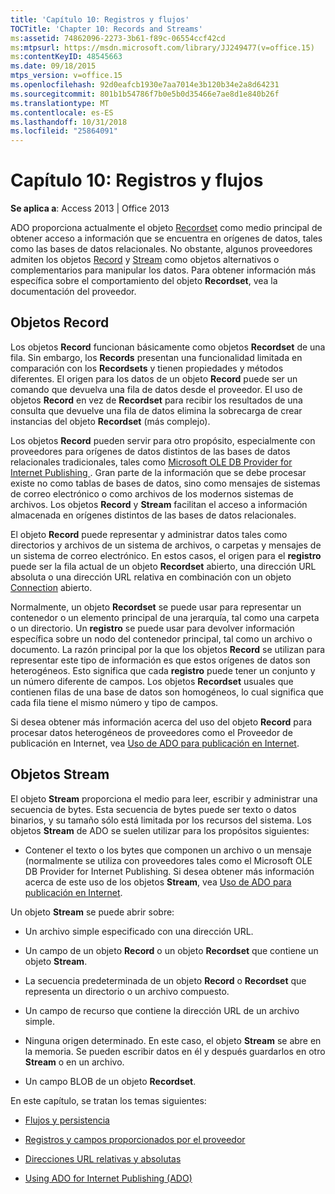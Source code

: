 ```yaml
---
title: 'Capítulo 10: Registros y flujos'
TOCTitle: 'Chapter 10: Records and Streams'
ms:assetid: 74862096-2273-3b61-f89c-06554ccf42cd
ms:mtpsurl: https://msdn.microsoft.com/library/JJ249477(v=office.15)
ms:contentKeyID: 48545663
ms.date: 09/18/2015
mtps_version: v=office.15
ms.openlocfilehash: 92d0eafcb1930e7aa7014e3b120b34e2a8d64231
ms.sourcegitcommit: 801b1b54786f7b0e5b0d35466e7ae8d1e840b26f
ms.translationtype: MT
ms.contentlocale: es-ES
ms.lasthandoff: 10/31/2018
ms.locfileid: "25864091"
---
```

# <a name="chapter-10-records-and-streams"></a>Capítulo 10: Registros y flujos


**Se aplica a**: Access 2013 | Office 2013

ADO proporciona actualmente el objeto [Recordset](recordset-object-ado.md) como medio principal de obtener acceso a información que se encuentra en orígenes de datos, tales como las bases de datos relacionales. No obstante, algunos proveedores admiten los objetos [Record](record-object-ado.md) y [Stream](stream-object-ado.md) como objetos alternativos o complementarios para manipular los datos. Para obtener información más específica sobre el comportamiento del objeto **Recordset**, vea la documentación del proveedor.

## <a name="records"></a>Objetos Record

Los objetos **Record** funcionan básicamente como objetos **Recordset** de una fila. Sin embargo, los **Records** presentan una funcionalidad limitada en comparación con los **Recordsets** y tienen propiedades y métodos diferentes. El origen para los datos de un objeto **Record** puede ser un comando que devuelva una fila de datos desde el proveedor. El uso de objetos **Record** en vez de **Recordset** para recibir los resultados de una consulta que devuelve una fila de datos elimina la sobrecarga de crear instancias del objeto **Recordset** (más complejo).

Los objetos **Record** pueden servir para otro propósito, especialmente con proveedores para orígenes de datos distintos de las bases de datos relacionales tradicionales, tales como [ Microsoft OLE DB Provider for Internet Publishing ](microsoft-ole-db-provider-for-internet-publishing.md). Gran parte de la información que se debe procesar existe no como tablas de bases de datos, sino como mensajes de sistemas de correo electrónico o como archivos de los modernos sistemas de archivos. Los objetos **Record** y **Stream** facilitan el acceso a información almacenada en orígenes distintos de las bases de datos relacionales.

El objeto **Record** puede representar y administrar datos tales como directorios y archivos de un sistema de archivos, o carpetas y mensajes de un sistema de correo electrónico. En estos casos, el origen para el **registro** puede ser la fila actual de un objeto **Recordset** abierto, una dirección URL absoluta o una dirección URL relativa en combinación con un objeto [Connection](connection-object-ado.md) abierto.

Normalmente, un objeto **Recordset** se puede usar para representar un contenedor o un elemento principal de una jerarquía, tal como una carpeta o un directorio. Un **registro** se puede usar para devolver información específica sobre un nodo del contenedor principal, tal como un archivo o documento. La razón principal por la que los objetos **Record** se utilizan para representar este tipo de información es que estos orígenes de datos son heterogéneos. Esto significa que cada **registro** puede tener un conjunto y un número diferente de campos. Los objetos **Recordset** usuales que contienen filas de una base de datos son homogéneos, lo cual significa que cada fila tiene el mismo número y tipo de campos.

Si desea obtener más información acerca del uso del objeto **Record** para procesar datos heterogéneos de proveedores como el Proveedor de publicación en Internet, vea [Uso de ADO para publicación en Internet](using-ado-for-internet-publishing.md).

## <a name="streams"></a>Objetos Stream

El objeto **Stream** proporciona el medio para leer, escribir y administrar una secuencia de bytes. Esta secuencia de bytes puede ser texto o datos binarios, y su tamaño sólo está limitada por los recursos del sistema. Los objetos **Stream** de ADO se suelen utilizar para los propósitos siguientes:

  - Contener el texto o los bytes que componen un archivo o un mensaje (normalmente se utiliza con proveedores tales como el Microsoft OLE DB Provider for Internet Publishing. Si desea obtener más información acerca de este uso de los objetos **Stream**, vea [Uso de ADO para publicación en Internet](using-ado-for-internet-publishing.md).

Un objeto **Stream** se puede abrir sobre:

  - Un archivo simple especificado con una dirección URL.

  - Un campo de un objeto **Record** o un objeto **Recordset** que contiene un objeto **Stream**.

  - La secuencia predeterminada de un objeto **Record** o **Recordset** que representa un directorio o un archivo compuesto.

  - Un campo de recurso que contiene la dirección URL de un archivo simple.

  - Ninguna origen determinado. En este caso, el objeto **Stream** se abre en la memoria. Se pueden escribir datos en él y después guardarlos en otro **Stream** o en un archivo.

  - Un campo BLOB de un objeto **Recordset**.

En este capítulo, se tratan los temas siguientes:

- [Flujos y persistencia](streams-and-persistence.md)

- [Registros y campos proporcionados por el proveedor](records-and-provider-supplied-fields.md)

- [Direcciones URL relativas y absolutas](absolute-and-relative-urls.md)

- [Using ADO for Internet Publishing (ADO)](using-ado-for-internet-publishing.md)